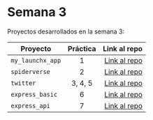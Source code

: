 # Semana 3 

Proyectos desarrollados en la semana 3:

| Proyecto | Práctica | Link al repo |
| ------------- |:-------------:| -----:|
|`my_launchx_app`|1|[Link al repo](https://github.com/martinGM05/my_launchx_app)|
|`spiderverse`|2|[Link al repo](https://github.com/martinGM05/spiderverse)|
|`twitter`|3, 4, 5|[Link al repo](https://github.com/martinGM05/Twitter)|
|`express_basic`|6|[Link al repo](https://github.com/martinGM05/express_basic)|
|`express_api`|7|[Link al repo](https://github.com/martinGM05/express_api)|
